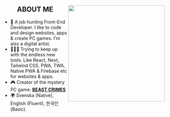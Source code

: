 <div>
  <img align="right" height="300" src="https://i.imgur.com/MCN99Ey.png">
  <h2 align="center">ABOUT ME</h2>

- 🐧 A job hunting Front-End Developer. I like to code and design websites, apps & create PC games. I'm also a digital artist.
- 👨🏻‍💻 Trying to keep up with the endless new tools. Like React, Next, Tailwind CSS, PWA, TWA, Native PWA & Firebase etc for websites & apps.
- 🎮 Creator of the mystery PC game: [**BEAST CRIMES**](https://www.beastcrimes.com/)
- 🌍 Svenska (Native), English (Fluent), 한국인 (Basic).
